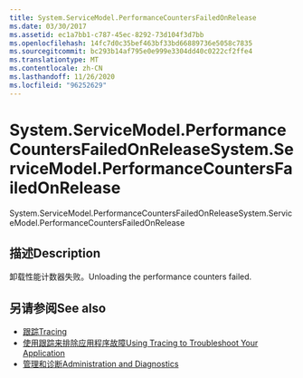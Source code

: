 ```yaml
---
title: System.ServiceModel.PerformanceCountersFailedOnRelease
ms.date: 03/30/2017
ms.assetid: ec1a7bb1-c787-45ec-8292-73d104f3d7bb
ms.openlocfilehash: 14fc7d0c35bef463bf33bd66889736e5058c7835
ms.sourcegitcommit: bc293b14af795e0e999e3304dd40c0222cf2ffe4
ms.translationtype: MT
ms.contentlocale: zh-CN
ms.lasthandoff: 11/26/2020
ms.locfileid: "96252629"
---
```

# <a name="systemservicemodelperformancecountersfailedonrelease"></a><span data-ttu-id="074df-102">System.ServiceModel.PerformanceCountersFailedOnRelease</span><span class="sxs-lookup"><span data-stu-id="074df-102">System.ServiceModel.PerformanceCountersFailedOnRelease</span></span>

<span data-ttu-id="074df-103">System.ServiceModel.PerformanceCountersFailedOnRelease</span><span class="sxs-lookup"><span data-stu-id="074df-103">System.ServiceModel.PerformanceCountersFailedOnRelease</span></span>  
  
## <a name="description"></a><span data-ttu-id="074df-104">描述</span><span class="sxs-lookup"><span data-stu-id="074df-104">Description</span></span>  

 <span data-ttu-id="074df-105">卸载性能计数器失败。</span><span class="sxs-lookup"><span data-stu-id="074df-105">Unloading the performance counters failed.</span></span>  
  
## <a name="see-also"></a><span data-ttu-id="074df-106">另请参阅</span><span class="sxs-lookup"><span data-stu-id="074df-106">See also</span></span>

- [<span data-ttu-id="074df-107">跟踪</span><span class="sxs-lookup"><span data-stu-id="074df-107">Tracing</span></span>](index.md)
- [<span data-ttu-id="074df-108">使用跟踪来排除应用程序故障</span><span class="sxs-lookup"><span data-stu-id="074df-108">Using Tracing to Troubleshoot Your Application</span></span>](using-tracing-to-troubleshoot-your-application.md)
- [<span data-ttu-id="074df-109">管理和诊断</span><span class="sxs-lookup"><span data-stu-id="074df-109">Administration and Diagnostics</span></span>](../index.md)
